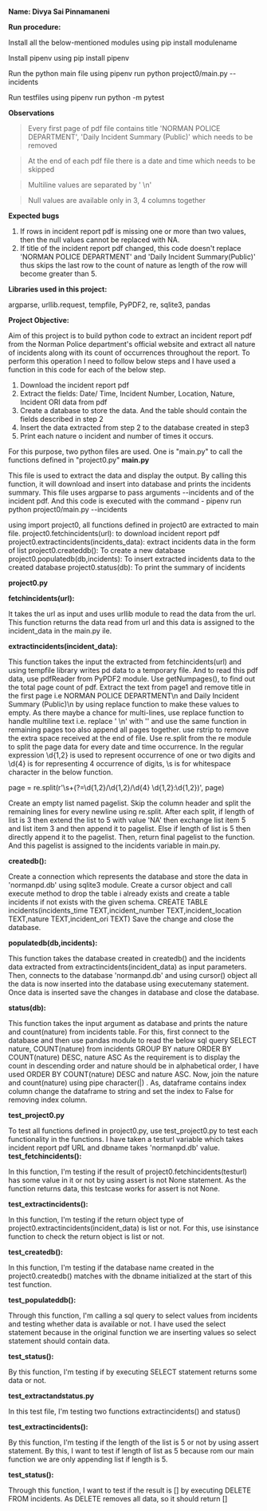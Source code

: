 ****Name: Divya Sai Pinnamaneni****

****Run procedure:****

Install all the below-mentioned modules using pip install modulename

Install pipenv using pip install pipenv

Run the python main file using pipenv run python project0/main.py --incidents <url>

Run testfiles using pipenv run python -m pytest

****Observations****
>Every first page of pdf file contains title 'NORMAN POLICE DEPARTMENT', 'Daily Incident Summary (Public)' which needs to be removed

>At the end of each pdf file there is a date and time which needs to be skipped

>Multiline values are separated by ' \n'

>Null values are available only in 3, 4 columns together

****Expected bugs****

1. If rows in incident report pdf is missing one or more than two values, then the null values cannot be replaced with NA.
2. If title of the incident report pdf changed, this code doesn't replace 'NORMAN POLICE DEPARTMENT' and 'Daily Incident Summary(Public)' thus skips the last row to the count of nature as length of the row will become greater than 5.

**Libraries used in this project:**

argparse,
urllib.request,
tempfile,
PyPDF2,
re,
sqlite3,
pandas

****Project Objective:****

Aim of this project is to build python code to extract an incident report pdf from the Norman Police department's official website and extract all nature of incidents along with its count of occurrences throughout the report. To perform this operation I need to follow below steps and I have used a function in this code for each of the below step.
1. Download the incident report pdf
2. Extract the fields: Date/ Time, Incident Number, Location, Nature, Incident ORI data from pdf
3. Create a database to store the data. And the table should contain the fields described in step 2
4. Insert the data extracted from step 2 to the database created in step3
5. Print each nature o incident and number of times it occurs.

For this purpose, two python files are used. One is "main.py" to call the functions defined in "project0.py"
****main.py****

This file is used to extract the data and display the output. By calling this function, it will download and insert into database and prints the incidents summary.
This file uses argparse to pass arguments --incidents and <url> of the incident pdf. And this code is executed with the command - pipenv run python project0/main.py --incidents <url>

using import project0, all functions defined in project0 are extracted to main file.
project0.fetchincidents(url): to download incident report pdf
project0.extractincidents(incidents_data): extract incidents data in the form of list
project0.createddb(): To create a new database
project0.populatedb(db,incidents): To insert extracted incidents data to the created database
project0.status(db): To print the summary of incidents 

****project0.py****

**fetchincidents(url):**

It takes the url as input and uses urllib module to read the data from the url. This function returns the data read from url and this data is assigned to the incident_data in the main.py ile.

**extractincidents(incident_data):**

This function takes the input the extracted from fetchincidents(url) and using tempfile library writes pd data to a temporary file.
And to read this pdf data, use pdfReader from PyPDF2 module. Use getNumpages(), to find out the total page count of pdf. 
Extract the text from page1 and remove title in the first page i.e NORMAN POLICE DEPARTMENT\n and Daily Incident Summary (Public)\n by using replace function to make these values to empty. 
As there maybe a chance for multi-lines, use replace function to handle multiline text i.e. replace ' \n' with '' and use the same function in remaining pages too also append all pages together. use rstrip to remove the extra space received at the end of file.
Use re.split from the re module to split the page data for every date and time occurrence. In the regular expression \d{1,2} is used to represent occurrence of one or two digits and \d{4} is for representing 4 occurrence of digits, \s is for whitespace character in the below function.

page = re.split(r'\s+(?=\d{1,2}/\d{1,2}/\d{4}  \d{1,2}:\d{1,2})', page)

Create an empty list named pagelist. Skip the column header and split the remaining lines for every newline using re.split.
After each split, if length of list is 3 then extend the list to 5 with value 'NA' then exchange list item 5 and list item 3 and then append it to pagelist. Else if length of list is 5 then directly append it to the pagelist.
Then, return final pagelist to the function. And this pagelist is assigned to the incidents variable in main.py.

**createdb():**

Create a connection which represents the database and store the data in 'normanpd.db' using sqlite3 module. Create a cursor object and call execute method to drop the table i already exists and create a table incidents if not exists with the given schema.
CREATE TABLE incidents(incidents_time TEXT,incident_number TEXT,incident_location TEXT,nature TEXT,incident_ori TEXT)
Save the change and close the database.

**populatedb(db,incidents):**

This function takes the database created in createdb() and the incidents data extracted from extractincidents(incident_data) as input parameters. Then, connects to the database 'normanpd.db' and using cursor() object all the data is now inserted into the database using executemany statement. Once data is inserted save the changes in database and close the database.

**status(db):**

This function takes the input argument as database and prints the nature and count(nature) from incidents table. 
For this, first connect to the database and then use pandas module to read the below sql query 
SELECT nature, COUNT(nature) from incidents GROUP BY nature ORDER BY COUNT(nature) DESC, nature ASC
As the requirement is to display the count in descending order and nature should be in alphabetical order, I have used ORDER BY COUNT(nature) DESC and nature ASC.
Now, join the nature and count(nature) using pipe character(|) . As, dataframe contains index column change the dataframe to string and set the index to False for removing index column.

****test_project0.py****

To test all functions defined in project0.py, use test_project0.py to test each functionality in the functions. 
I have taken a testurl variable which takes incident report pdf URL and dbname takes 'normanpd.db' value.
**test_fetchincidents():**

In this function, I'm testing if the result of project0.fetchincidents(testurl) has some value in it or not by using assert is not None statement. As the function returns data, this testcase works for assert is not None.

**test_extractincidents():**

In this function, I'm testing if the return object type of project0.extractincidents(incident_data) is list or not. For this, use isinstance function to check the return object is list or not.

**test_createdb():**

In this function, I'm testing if the database name created in the project0.createdb() matches with the dbname initialized at the start of this test function.

**test_populateddb():**

Through this function, I'm calling a sql query to select values from incidents and testing whether data is available or not. I have used the select statement because in the original function we are inserting values so select statement should contain data.

**test_status():**

By this function, I'm testing if by executing SELECT statement returns some data or not.

****test_extractandstatus.py****

In this test file, I'm testing two functions extractincidents() and status()

**test_extractincidents():**

By this function, I'm testing if the length of the list is 5 or not by using assert statement. By this, I want to test if length of list as 5 because rom our main function we are only appending list if length is 5.

**test_status():**

Through this function, I want to test if the result is [] by executing DELETE FROM incidents. As DELETE removes all data, so it should return [] 









